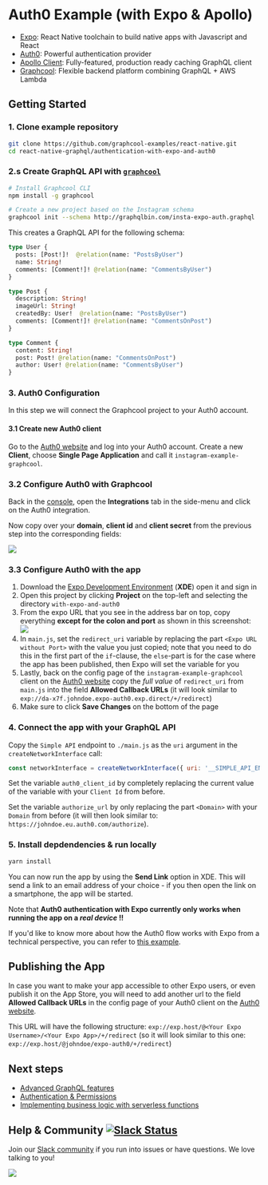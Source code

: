 

# Auth0 Example (with Expo & Apollo)

* [Expo](https://expo.io/): React Native toolchain to build native apps with Javascript and React
* [Auth0](https://auth0.com/): Powerful authentication provider
* [Apollo Client](https://github.com/apollographql/apollo-client): Fully-featured, production ready caching GraphQL client
* [Graphcool](https://www.graph.cool): Flexible backend platform combining GraphQL + AWS Lambda


## Getting Started

### 1. Clone example repository

```sh
git clone https://github.com/graphcool-examples/react-native.git
cd react-native-graphql/authentication-with-expo-and-auth0
```

### 2.s Create GraphQL API with [`graphcool`](https://www.npmjs.com/package/graphcool)

```sh
# Install Graphcool CLI
npm install -g graphcool

# Create a new project based on the Instagram schema
graphcool init --schema http://graphqlbin.com/insta-expo-auth.graphql
```

This creates a GraphQL API for the following schema:

```graphql
type User {
  posts: [Post!]!  @relation(name: "PostsByUser")
  name: String!
  comments: [Comment!]! @relation(name: "CommentsByUser")
}

type Post {
  description: String!
  imageUrl: String!
  createdBy: User!  @relation(name: "PostsByUser")
  comments: [Comment!]! @relation(name: "CommentsOnPost")
}

type Comment {
  content: String!
  post: Post! @relation(name: "CommentsOnPost")
  author: User! @relation(name: "CommentsByUser")
}
```

### 3. Auth0 Configuration

In this step we will connect the Graphcool project to your Auth0 account.

#### 3.1 Create new Auth0 client

Go to the [Auth0 website](https://auth0.com/) and log into your Auth0 account. Create a new **Client**, choose **Single Page Application** and call it `instagram-example-graphcool`. 

### 3.2 Configure Auth0 with Graphcool

Back in the [console](https://console.graph.cool), open the **Integrations** tab in the side-menu and click on the Auth0 integration.

Now copy over your **domain**, **client id** and **client secret** from the previous step into the corresponding fields:

![](http://imgur.com/xW0rCSM.png)

### 3.3 Configure Auth0 with the app

1. Download the [Expo Development Environment](https://docs.expo.io/versions/v14.0.0/introduction/installation.html) (**XDE**) open it and sign in
2. Open this project by clicking **Project** on the top-left and selecting the directory `with-expo-and-auth0`
3. From the expo URL that you see in the address bar on top, copy everything **except for the colon and port** as shown in this screenshot: ![](http://i.imgur.com/8f0qPdg.png)
4. In `main.js`, set the `redirect_uri` variable by replacing the part `<Expo URL without Port>` with the value you just copied; note that you need to do this in the first part of the `if`-clause, the `else`-part is for the case where the app has been published, then Expo will set the variable for you  
5. Lastly, back on the config page of the `instagram-example-graphcool` client on the [Auth0 website](https://manage.auth0.com/#/clients) copy the _full value_ of `redirect_uri` from `main.js` into the field **Allowed Callback URLs** (it will look similar to `exp://da-x7f.johndoe.expo-auth0.exp.direct/+/redirect`)
6. Make sure to click **Save Changes** on the bottom of the page


### 4. Connect the app with your GraphQL API

Copy the `Simple API` endpoint to `./main.js` as the `uri` argument in the `createNetworkInterface` call:

```js
const networkInterface = createNetworkInterface({ uri: '__SIMPLE_API_ENDPOINT__' })
```

Set the variable `auth0_client_id` by completely replacing the current value of the variable with your `Client Id` from before.

Set the variable `authorize_url` by only replacing the part `<Domain>` with your `Domain` from before (it will then look similar to: `https://johndoe.eu.auth0.com/authorize`).

### 5. Install depdendencies & run locally

```sh
yarn install
```

You can now run the app by using the **Send Link** option in XDE. This will send a link to an email address of your choice - if you then open the link on a smartphone, the app will be started. 

Note that **Auth0 authentication with Expo currently only works when running the app on a _real device_ !!** 

If you'd like to know more about how the Auth0 flow works with Expo from a technical perspective, you can refer to [this example](https://github.com/AppAndFlow/exponent-auth0-example).


## Publishing the App

In case you want to make your app accessible to other Expo users, or even publish it on the App Store, you will need to add another url to the field **Allowed Callback URLs** in the config page of your Auth0 client on the [Auth0 website](https://manage.auth0.com/#/clients). 

This URL will have the following structure: `exp://exp.host/@<Your Expo Username>/<Your Expo App>/+/redirect` (so it will look similar to 
this one: `exp://exp.host/@johndoe/expo-auth0/+/redirect`)


## Next steps

* [Advanced GraphQL features](https://www.graph.cool/docs/tutorials/advanced-features-eath7duf7d/)
* [Authentication & Permissions](https://www.graph.cool/docs/reference/authorization/overview-iegoo0heez/)
* [Implementing business logic with serverless functions](https://www.graph.cool/docs/reference/functions/overview-boo6uteemo/)



## Help & Community [![Slack Status](https://slack.graph.cool/badge.svg)](https://slack.graph.cool)

Join our [Slack community](http://slack.graph.cool/) if you run into issues or have questions. We love talking to you!

![](http://i.imgur.com/5RHR6Ku.png)









